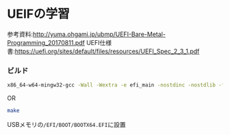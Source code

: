 # UEIFの学習

参考資料:http://yuma.ohgami.jp/ubmp/UEFI-Bare-Metal-Programming_20170811.pdf
UEFI仕様書:https://uefi.org/sites/default/files/resources/UEFI_Spec_2_3_1.pdf

### ビルド
```bash
x86_64-w64-mingw32-gcc -Wall -Wextra -e efi_main -nostdinc -nostdlib -fno-builtin -Wl,--subsystem,10 -I. -o BOOTX64.EFI main.c common.c efi.c shell.c graphics.c gui.c
```
OR
```bash
make
```
USBメモリの`/EFI/BOOT/BOOTX64.EFI`に設置